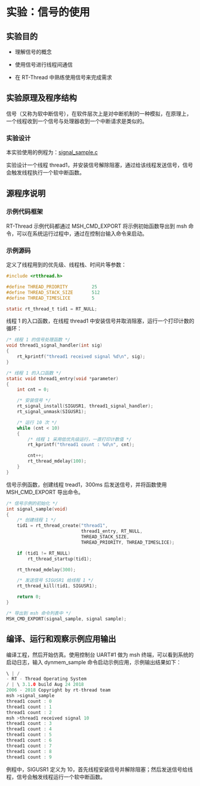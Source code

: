 实验：信号的使用
================

实验目的
--------

-   理解信号的概念

-   使用信号进行线程间通信

-   在 RT-Thread 中熟练使用信号来完成需求

实验原理及程序结构
------------------

信号（又称为软中断信号），在软件层次上是对中断机制的一种模拟，在原理上，一个线程收到一个信号与处理器收到一个中断请求是类似的。

###  实验设计

本实验使用的例程为：[signal_sample.c](https://github.com/RT-Thread-packages/kernel-sample/blob/v0.2.0/signal_sample.c)

实验设计一个线程 thread1，并安装信号解除阻塞，通过给该线程发送信号，信号会触发线程执行一个软中断函数。

## 源程序说明

### 示例代码框架

RT-Thread 示例代码都通过 MSH_CMD_EXPORT 将示例初始函数导出到 msh 命令，可以在系统运行过程中，通过在控制台输入命令来启动。

### 示例源码

定义了线程用到的优先级、线程栈、时间片等参数：

```c
#include <rtthread.h>

#define THREAD_PRIORITY         25
#define THREAD_STACK_SIZE       512
#define THREAD_TIMESLICE        5

static rt_thread_t tid1 = RT_NULL;
```

线程 1 的入口函数，在线程 thread1 中安装信号并取消阻塞，运行一个打印计数的循环：

```c
/* 线程 1 的信号处理函数 */
void thread1_signal_handler(int sig)
{
    rt_kprintf("thread1 received signal %d\n", sig);
}

/* 线程 1 的入口函数 */
static void thread1_entry(void *parameter)
{
    int cnt = 0;

    /* 安装信号 */
    rt_signal_install(SIGUSR1, thread1_signal_handler);
    rt_signal_unmask(SIGUSR1);

    /* 运行 10 次 */
    while (cnt < 10)
    {
        /* 线程 1 采用低优先级运行，一直打印计数值 */
        rt_kprintf("thread1 count : %d\n", cnt);

        cnt++;
        rt_thread_mdelay(100);
    }
}
```

信号示例函数，创建线程 tread1，300ms 后发送信号，并将函数使用 MSH_CMD_EXPORT 导出命令。

```c
/* 信号示例的初始化 */
int signal_sample(void)
{
    /* 创建线程 1 */
    tid1 = rt_thread_create("thread1",
                            thread1_entry, RT_NULL,
                            THREAD_STACK_SIZE,
                            THREAD_PRIORITY, THREAD_TIMESLICE);

    if (tid1 != RT_NULL)
        rt_thread_startup(tid1);

    rt_thread_mdelay(300);

    /* 发送信号 SIGUSR1 给线程 1 */
    rt_thread_kill(tid1, SIGUSR1);

    return 0;
}

/* 导出到 msh 命令列表中 */
MSH_CMD_EXPORT(signal_sample, signal sample);
```

编译、运行和观察示例应用输出
----------------------------

编译工程，然后开始仿真。使用控制台 UART\#1 做为 msh 终端，可以看到系统的启动日志，输入 dynmem_sample 命令启动示例应用，示例输出结果如下：

```c
\ | /
- RT - Thread Operating System
/ | \ 3.1.0 build Aug 24 2018
2006 - 2018 Copyright by rt-thread team
msh >signal_sample
thread1 count : 0
thread1 count : 1
thread1 count : 2
msh >thread1 received signal 10
thread1 count : 3
thread1 count : 4
thread1 count : 5
thread1 count : 6
thread1 count : 7
thread1 count : 8
thread1 count : 9
```

例程中，SIGUSR1 定义为 10，首先线程安装信号并解除阻塞；然后发送信号给线程，信号会触发线程运行一个软中断函数。
